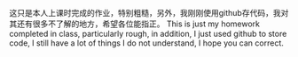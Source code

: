 这只是本人上课时完成的作业，特别粗糙，另外，我刚刚使用github存代码，我对其还有很多不了解的地方，希望各位能指正。
This is just my homework completed in class, particularly rough, in addition, I just used github to store code, I still have a lot of things I do not understand, I hope you can correct.
